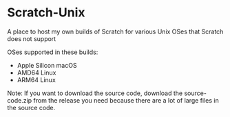 # Scratch-Unix
A place to host my own builds of Scratch for various Unix OSes that Scratch does not support

OSes supported in these builds:
- Apple Silicon macOS
- AMD64 Linux
- ARM64 Linux

Note:
If you want to download the source code, download the source-code.zip from the release you need because there are a lot of large files in the source code.
